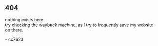 ## 404
nothing exists here.  
try checking the wayback machine, as I try to frequently save my website on there.

\- cc7623
